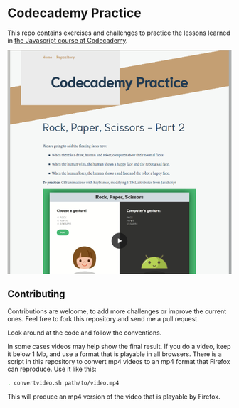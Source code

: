 # Codecademy Practice
This repo contains exercises and challenges to practice the lessons learned in [the Javascript course at Codecademy](https://www.codecademy.com/learn/introduction-to-javascript).

![Screenshot of the page](screenshot.png)

## Contributing

Contributions are welcome, to add more challenges or improve the current ones. Feel free to fork this repository and send me a pull request.

Look around at the code and follow the conventions.

In some cases videos may help show the final result. If you do a video, keep it below 1 Mb, and use a format that is playable in all browsers. There is a script in this repository to convert mp4 videos to an mp4 format that Firefox can reproduce. Use it like this:

```sh
. convertvideo.sh path/to/video.mp4
```

This will produce an mp4 version of the video that is playable by Firefox.
